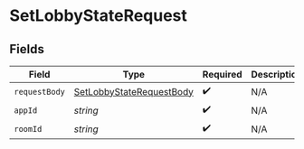 # SetLobbyStateRequest


## Fields

| Field                                                                      | Type                                                                       | Required                                                                   | Description                                                                |
| -------------------------------------------------------------------------- | -------------------------------------------------------------------------- | -------------------------------------------------------------------------- | -------------------------------------------------------------------------- |
| `requestBody`                                                              | [SetLobbyStateRequestBody](../../Models/Lobby/SetLobbyStateRequestBody.md) | :heavy_check_mark:                                                         | N/A                                                                        |
| `appId`                                                                    | *string*                                                                   | :heavy_check_mark:                                                         | N/A                                                                        |
| `roomId`                                                                   | *string*                                                                   | :heavy_check_mark:                                                         | N/A                                                                        |